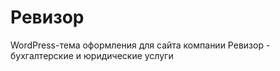 # Ревизор

WordPress-тема оформления для сайта компании Ревизор - бухгалтерские и юридические услуги